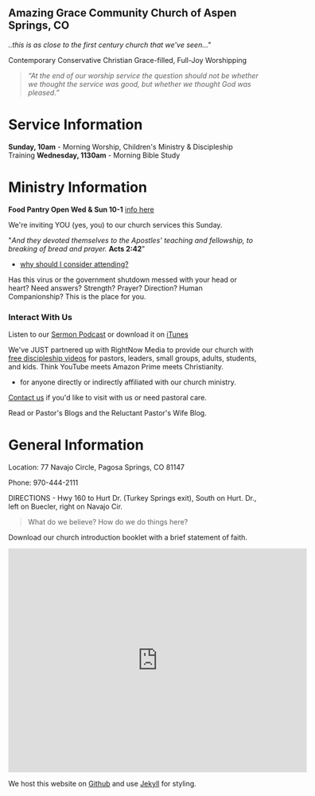 ## Amazing Grace Community Church of Aspen Springs, CO
*..this is as close to the first century church that we've seen…"*

Contemporary Conservative Christian Grace-filled, Full-Joy Worshipping
> *“At the end of our worship service the question should not be whether we thought the service was good, but whether we thought God was pleased.”*


# Service Information

**Sunday, 10am** - Morning Worship, Children's Ministry & Discipleship Training
**Wednesday, 1130am** - Morning Bible Study

# Ministry Information

**Food Pantry Open Wed & Sun 10-1** [info here](/childrens-ministry.md)

We're inviting YOU (yes, you) to our church services this Sunday. 

"*And they devoted themselves to the Apostles' teaching and fellowship, to breaking of bread and prayer.* **Acts 2:42**"
- [why should I consider attending?](/why-should-I-attend-amazing-grace.md)

Has this virus or the government shutdown messed with your head or heart? Need answers? Strength? Prayer? Direction? Human Companionship? This is the place for you.

### Interact With Us

Listen to our [Sermon Podcast](http://amazinggraceco.podbean.com/) or download it on [iTunes](https://podcasts.apple.com/us/podcast/amazing-grace-community-church/id1473942716)

We've JUST partnered up with RightNow Media to provide our church with [free discipleship videos](https://www.rightnowmedia.org/Account/Invite/AmazingGraceColorado) for pastors, leaders, small groups, adults, students, and kids. Think YouTube meets Amazon Prime meets Christianity.
- for anyone directly or indirectly affiliated with our church ministry.


[Contact us](/contact-form) if you'd like to visit with us or need pastoral care.

Read or Pastor's Blogs and the Reluctant Pastor's Wife Blog.


# General Information
Location: 77 Navajo Circle, Pagosa Springs, CO 81147

Phone: 970-444-2111

DIRECTIONS - Hwy 160 to Hurt Dr. (Turkey Springs exit), South on Hurt. Dr., left on Buecler, right on Navajo Cir.


> What do we believe? How do we do things here?

Download our church introduction booklet with a brief statement of faith.

<iframe src="https://www.google.com/maps/embed?pb=!1m18!1m12!1m3!1d3177.08637799951!2d-107.18466988437689!3d37.22192435154544!2m3!1f0!2f0!3f0!3m2!1i1024!2i768!4f13.1!3m3!1m2!1s0x873dd1e3427928cf%3A0xdc42b1ee86da2ba0!2sAmazing%20Grace%20Community%20Church!5e0!3m2!1sen!2sus!4v1603402463503!5m2!1sen!2sus" width="600" height="450" frameborder="0" style="border:0;" allowfullscreen="" aria-hidden="false" tabindex="0"></iframe>

We host this website on [Github](https://github.com) and use [Jekyll](https://jekyllrb.com/) for styling.
